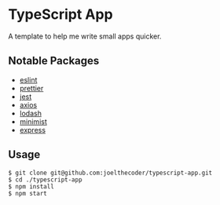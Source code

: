 # TypeScript App

A template to help me write small apps quicker.

## Notable Packages

- [eslint](https://github.com/eslint/eslint)
- [prettier](https://github.com/prettier/prettier)
- [jest](https://github.com/facebook/jest)
- [axios](https://github.com/axios/axios)
- [lodash](https://github.com/lodash/lodash)
- [minimist](https://github.com/substack/minimist)
- [express](https://github.com/expressjs/express)

## Usage

```shell
$ git clone git@github.com:joelthecoder/typescript-app.git
$ cd ./typescript-app
$ npm install
$ npm start
```
